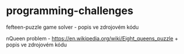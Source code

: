 # programming-challenges

fefteen-puzzle game solver - popis ve zdrojovém kódu

nQueen problem - https://en.wikipedia.org/wiki/Eight_queens_puzzle + popis ve zdrojovém kódu
